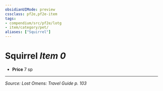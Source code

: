 ```yaml
---
obsidianUIMode: preview
cssclass: pf2e,pf2e-item
tags:
- compendium/src/pf2e/lotg
- item/category/pet/
aliases: ["Squirrel"]
---
```

# Squirrel *Item 0*  

- **Price** 7 sp




---
*Source: Lost Omens: Travel Guide p. 103*